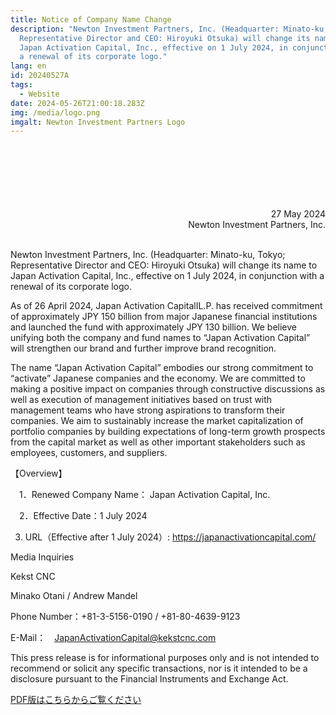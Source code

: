 ```yaml
---
title: Notice of Company Name Change
description: "Newton Investment Partners, Inc. (Headquarter: Minato-ku, Tokyo;
  Representative Director and CEO: Hiroyuki Otsuka) will change its name to
  Japan Activation Capital, Inc., effective on 1 July 2024, in conjunction with
  a renewal of its corporate logo."
lang: en
id: 20240527A
tags:
  - Website
date: 2024-05-26T21:00:18.283Z
img: /media/logo.png
imgalt: Newton Investment Partners Logo
---
```

<div style="text-align: right;">
<br><br><br><br><br><br>
27 May 2024<br>Newton Investment Partners, Inc.
</div>

\
Newton Investment Partners, Inc. (Headquarter: Minato-ku, Tokyo; Representative Director and CEO: Hiroyuki Otsuka) will change its name to Japan Activation Capital, Inc., effective on 1 July 2024, in conjunction with a renewal of its corporate logo.



As of 26 April 2024, Japan Activation CapitalⅠL.P. has received commitment of approximately JPY 150 billion from major Japanese financial institutions and launched the fund with approximately JPY 130 billion. We believe unifying both the company and fund names to “Japan Activation Capital” will strengthen our brand and further improve brand recognition.



The name “Japan Activation Capital” embodies our strong commitment to “activate” Japanese companies and the economy. We are committed to making a positive impact on companies through constructive discussions as well as execution of management initiatives based on trust with management teams who have strong aspirations to transform their companies. We aim to sustainably increase the market capitalization of portfolio companies by building expectations of long-term growth prospects from the capital market as well as other important stakeholders such as employees, customers, and suppliers.



【Overview】

　1．Renewed Company Name： Japan Activation Capital, Inc.

　2．Effective Date：1 July 2024















3. URL（Effective after 1 July 2024）: https://japanactivationcapital.com/



Media Inquiries

Kekst CNC

Minako Otani / Andrew Mandel

Phone Number：+81-3-5156-0190 / +81-80-4639-9123

E-Mail：　JapanActivationCapital@kekstcnc.com 



This press release is for informational purposes only and is not intended to recommend or solicit any specific transactions, nor is it intended to be a disclosure pursuant to the Financial Instruments and Exchange Act.





[PDF版はこちらからご覧ください](/media/20240426a.pdf)